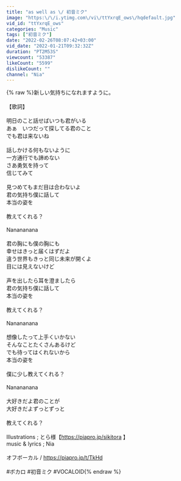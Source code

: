```yaml
---
title: "as well as \/ 初音ミク"
image: "https:\/\/i.ytimg.com\/vi\/ttYxrqE_ows\/hqdefault.jpg"
vid_id: "ttYxrqE_ows"
categories: "Music"
tags: ["初音ミク"]
date: "2022-02-26T08:07:42+03:00"
vid_date: "2022-01-21T09:32:32Z"
duration: "PT2M53S"
viewcount: "53387"
likeCount: "5599"
dislikeCount: ""
channel: "Nia"
---
```

{% raw %}新しい気持ちになれますように。<br /><br />【歌詞】<br /><br />明日のこと話せばいつも君がいる<br />あぁ　いつだって探してる君のこと<br />でも君は来ないね<br /><br />話しかける何もないように<br />一方通行でも諦めない<br />さあ勇気を持って<br />信じてみて<br /><br />見つめてもまだ目は合わないよ<br />君の気持ち僕に話して<br />本当の姿を<br /><br />教えてくれる？<br /><br />Nanananana<br /><br />君の胸にも僕の胸にも<br />幸せはきっと届くはずだよ<br />違う世界もきっと同じ未来が開くよ<br />目には見えないけど<br /><br />声を出したら耳を澄ましたら<br />君の気持ち僕に話して<br />本当の姿を<br /><br />教えてくれる？<br /><br />Nanananana<br /><br />想像したって上手くいかない<br />そんなことたくさんあるけど<br />でも待ってはくれないから<br />本当の姿を<br /><br />僕に少し教えてくれる？<br /><br />Nanananana<br /><br />大好きだよ君のことが<br />大好きだよずっとずっと<br /><br />教えてくれる？<br /><br />Illustrations ; とら様【<a rel="nofollow" target="blank" href="https://piapro.jp/sikitora">https://piapro.jp/sikitora</a> 】<br />music &amp; lyrics ; Nia<br /><br />オフボーカル / <a rel="nofollow" target="blank" href="https://piapro.jp/t/TkHd">https://piapro.jp/t/TkHd</a><br /><br />#ボカロ  #初音ミク #VOCALOID{% endraw %}
